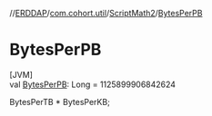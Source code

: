 //[ERDDAP](../../../index.md)/[com.cohort.util](../index.md)/[ScriptMath2](index.md)/[BytesPerPB](-bytes-per-p-b.md)

# BytesPerPB

[JVM]\
val [BytesPerPB](-bytes-per-p-b.md): Long = 1125899906842624

BytesPerTB * BytesPerKB;